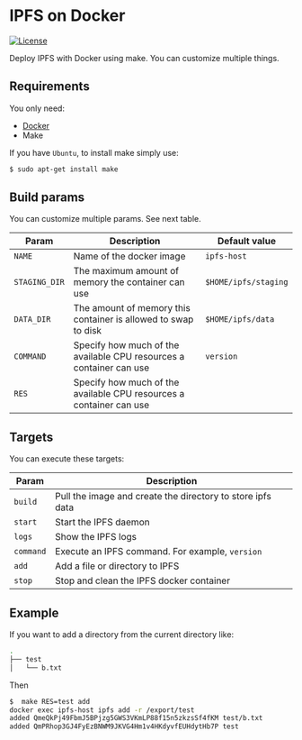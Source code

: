 # IPFS on Docker
[![License](https://img.shields.io/badge/License-Apache%202.0-blue.svg)](https://opensource.org/licenses/Apache-2.0)

Deploy IPFS with Docker using make. You can customize multiple things.

## Requirements
You only need:
* [Docker](https://docs.docker.com/)
* Make

If you have `Ubuntu`, to install make simply use:

```bash
$ sudo apt-get install make
```

## Build params
You can customize multiple params. See next table.

| Param         	| Description                                                         	| Default value         |
|---------------	|---------------------------------------------------------------------	|---------------------  |
| `NAME`          	| Name of the docker image                             	                | `ipfs-host` 	        |
| `STAGING_DIR`    	| The maximum amount of memory the container can use                  	| `$HOME/ipfs/staging`  |
| `DATA_DIR`     	| The amount of memory this container is allowed to swap to disk      	| `$HOME/ipfs/data`     |
| `COMMAND`        	| Specify how much of the available CPU resources a container can use 	| `version`             |
| `RES`         	| Specify how much of the available CPU resources a container can use 	|                       |

## Targets
You can execute these targets:

| Param     	| Description                                                	|
|-----------	|------------------------------------------------------------	|
| `build`   	| Pull the image and create the directory to store ipfs data 	|
| `start`   	| Start the IPFS daemon                                      	|
| `logs`    	| Show the IPFS logs                                         	|
| `command` 	| Execute an IPFS command. For example, `version`            	|
| `add`     	| Add a file or directory to IPFS                            	|
| `stop`    	| Stop and clean the IPFS docker container                   	|


## Example
If you want to add a directory from the current directory like:

```bash
.
├── test
│   └── b.txt
```

Then

```bash
$  make RES=test add
docker exec ipfs-host ipfs add -r /export/test
added QmeQkPj49FbmJ5BPjzg5GWS3VKmLP88f15n5zkzsSf4fKM test/b.txt
added QmPRhop3GJ4FyEzBNWM9JKVG4Hm1v4HKdyvfEUHdytHb7P test
```
